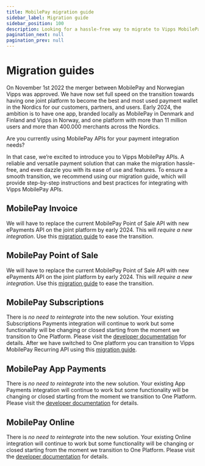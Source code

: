 ```yaml
---
title: MobilePay migration guide
sidebar_label: Migration guide
sidebar_position: 100
description: Looking for a hassle-free way to migrate to Vipps MobilePay? Our comprehensive migration guide has got you covered. With easy-to-follow instructions and dedicated support, migrating should be hassle-free. Embrace the future of payments with Vipps MobilePay.
pagination_next: null
pagination_prev: null
---
```


# Migration guides

On November 1st 2022 the merger between MobilePay and Norwegian Vipps was approved. We have now set full speed on the transition towards having one joint platform to become the best and most used payment wallet in the Nordics for our customers, partners, and users. Early 2024, the ambition is to have one app, branded locally as MobilePay in Denmark and Finland and Vipps in Norway, and one platform with more than 11 million users and more than 400.000 merchants across the Nordics.

Are you currently using MobilePay APIs for your payment integration needs?

In that case, we’re excited to introduce you to Vipps MobilePay APIs. A reliable and versatile payment solution that can make the migration hassle-free, and even dazzle you with its ease of use and features.
To ensure a smooth transition, we recommend using our migration guide, which will provide step-by-step instructions and best practices for integrating with Vipps MobilePay APIs.

## MobilePay Invoice 
We will have to replace the current MobilePay Point of Sale API with new ePayments API on the joint platform by early 2024. This will *require a new integration*. Use this [migration guide](/docs/vipps-developers/migration-guide/invoice) to ease the transition. 


## MobilePay Point of Sale
We will have to replace the current MobilePay Point of Sale API with new ePayments API on the joint platform by early 2024. This will *require a new integration*. Use this [migration guide](/docs/vipps-developers/migration-guide/pos) to ease the transition. 

## MobilePay Subscriptions 
There is *no need to reintegrate* into the new solution. Your existing Subscriptions Payments integration will continue to work but some functionality will be changing or closed starting from the moment we transition to One Platform. Please visit the [developer documentation](https://developer.mobilepay.dk/docs/subscriptions/transition-to-one-platform) for details. After we have switched to One platform you can transition to Vipps MobilePay Recurring API using this [migration guide](/docs/vipps-developers/migration-guide/subscriptions). 

## MobilePay App Payments
There is *no need to reintegrate* into the new solution. Your existing App Payments integration will continue to work but some functionality will be changing or closed starting from the moment we transition to One Platform. Please visit the [developer documentation](https://developer.mobilepay.dk/docs/app-payments/transition-to-one-platform) for details.

## MobilePay Online
There is *no need to reintegrate* into the new solution. Your existing Online integration will continue to work but some functionality will be changing or closed starting from the moment we transition to One Platform. Please visit the [developer documentation](https://developer.mobilepay.dk/docs/online/transition-to-one-platform) for details.

